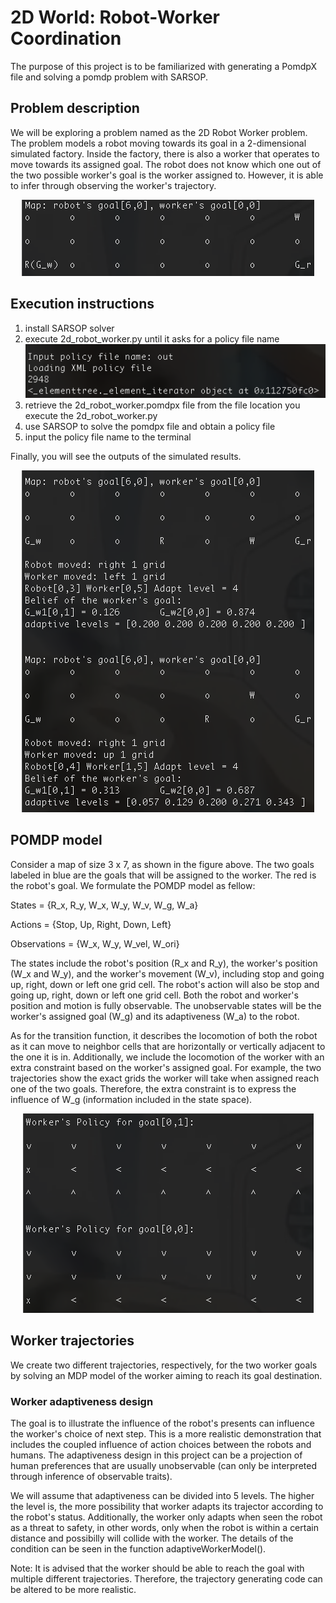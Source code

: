 # 2D World: Robot-Worker Coordination

The purpose of this project is to be familiarized with generating a PomdpX file and solving a pomdp problem with SARSOP.
 
## Problem description
We will be exploring a problem named as the 2D Robot Worker problem. The problem models a robot moving towards its goal in a 2-dimensional simulated factory. Inside the factory, there is also a worker that operates to move towards its assigned goal. The robot does not know which one out of the two possible worker's goal is the worker assigned to. However, it is able to infer through observing the worker's trajectory.

<span style="display:block;text-align:center">![Image of problem_map](/images/problem_map.png)</span>

## Execution instructions
1) install SARSOP solver
2) execute 2d_robot_worker.py until it asks for a policy file name
<span style="display:block;text-align:center">![Image of input_policy](/images/input_policy.png)</span>
3) retrieve the 2d_robot_worker.pomdpx file from the file location you execute the 2d_robot_worker.py
4) use SARSOP to solve the pomdpx file and obtain a policy file
5) input the policy file name to the terminal

Finally, you will see the outputs of the simulated results.

<span style="display:block;text-align:center">![Image of results](/images/results.png)</span>


## POMDP model
Consider a map of size 3 x 7, as shown in the figure above. The two goals labeled in blue are the goals that will be assigned to the worker. The red is the robot's goal. We formulate the POMDP model as fellow:

States = {R_x, R_y, W_x, W_y, W_v, W_g, W_a}

Actions = {Stop, Up, Right, Down, Left}

Observations = {W_x, W_y, W_vel, W_ori}

The states include the robot's position (R_x and R_y), the worker's position (W_x and W_y), and the worker's movement (W_v), including stop and going up, right, down or left one grid cell. The robot's action will also be stop and going up, right, down or left one grid cell. Both the robot and worker's position and motion is fully observable. The unobservable states will be the worker's assigned goal (W_g) and its adaptiveness (W_a) to the robot.

As for the transition function, it describes the locomotion of both the robot as it can move to neighbor cells that are horizontally or vertically adjacent to the one it is in. Additionally, we include the locomotion of the worker with an extra constraint based on the worker's assigned goal. For example, the two trajectories show the exact grids the worker will take when assigned reach one of the two goals. Therefore, the extra constraint is to express the influence of W_g (information included in the state space).

<span style="display:block;text-align:center">![Image of worker_policies](/images/worker_policies.png)</span>


## Worker trajectories

We create two different trajectories, respectively, for the two worker goals by solving an MDP model of the worker aiming to reach its goal destination.


### Worker adaptiveness design

The goal is to illustrate the influence of the robot's presents can influence the worker's choice of next step. This is a more realistic demonstration that includes the coupled influence of action choices between the robots and humans. The adaptiveness design in this project can be a projection of human preferences that are usually unobservable (can only be interpreted through inference of observable traits).

We will assume that adaptiveness can be divided into 5 levels. The higher the level is, the more possibility that worker adapts its trajector according to the robot's status. Additionally, the worker only adapts when seen the robot as a threat to safety, in other words, only when the robot is within a certain distance and possibilly will collide with the worker. The details of the condition can be seen in the function adaptiveWorkerModel().

Note: It is advised that the worker should be able to reach the goal with multiple different trajectories. Therefore, the trajectory generating code can be altered to be more realistic.



